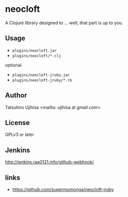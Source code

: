 # neocloft

A Clojure library designed to ... well, that part is up to you.

## Usage

* `plugins/neocloft.jar`
* `plugins/neocloft/*.clj`

optional

* `plugins/neocloft-jruby.jar`
* `plugins/neocloft-jruby/*.rb`

## Author

Tatsuhiro Ujihisa <mailto: ujihisa at gmail com>

## License

GPLv3 or later

## Jenkins

<http://jenkins.raa0121.info/github-webhook/>

## links

* <https://github.com/supermomonga/neocloft-jruby>
